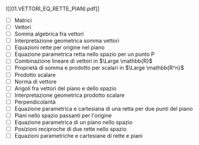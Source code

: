 
![[01.VETTORI_EQ_RETTE_PIANI.pdf]]
- [ ] Matrici
- [ ] Vettori
- [ ] Somma algebrica fra vettori
- [ ] Interpretazione geometrica somma vettori
- [ ] Equazioni rette per origine nel piano
- [ ] Equazione parametrica retta nello spazio per un punto P
- [ ] Combinazione lineare di vettori in $\Large \mathbb{R}$ 
- [ ] Proprietà di somma e prodotto per scalari in $\Large \mathbb{R^n}$ 
- [ ] Prodotto scalare 
- [ ] Norma di vettore
- [ ] Angoli fra vettori del piano e dello spazio
- [ ] Interpretazione geometrica prodotto scalare
- [ ] Perpendicolarità
- [ ] Equazione parametrica e cartesiana di una retta per due punti del piano 
- [ ] Piani nello spazio passanti per l'origine
- [ ] Equazione parametrica di un piano nello spazio
- [ ] Posizioni reciproche di due rette nello spazio
- [ ] Equazioni parametriche e cartesiane di rette e piani 